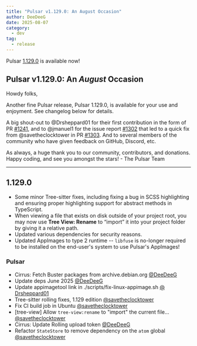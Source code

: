 ```yaml
---
title: "Pulsar v1.129.0: An August Occasion"
author: DeeDeeG
date: 2025-08-07
category:
  - dev
tag:
  - release
---
```


Pulsar [1.129.0](https://github.com/pulsar-edit/pulsar/releases/tag/v1.129.0) is available now!

<!-- more -->

## Pulsar v1.129.0: An _August_ Occasion

Howdy folks,

Another fine Pulsar release, Pulsar 1.129.0, is available for your use and enjoyment. See changelog below for details.

A big shout-out to @Drsheppard01 for their first contribution in the form of PR [#1241](https://github.com/pulsar-edit/pulsar/pull/1241), and to @jmanuel1 for the issue report [#1302](https://github.com/pulsar-edit/pulsar/issues/1302) that led to a quick fix from @savetheclocktower in PR [#1303](https://github.com/pulsar-edit/pulsar/pull/1303). And to several members of the community who have given feedback on GitHub, Discord, etc.

As always, a huge thank you to our community, contributors, and donations.
Happy coding, and see you amongst the stars!
\- The Pulsar Team

---

## 1.129.0

- Some minor Tree-sitter fixes, including fixing a bug in SCSS highlighting and ensuring proper highlighting support for abstract methods in TypeScript.
- When viewing a file that exists on disk outside of your project root, you may now use **Tree View: Rename** to “import” it into your project folder by giving it a relative path.
- Updated various dependencies for security reasons.
- Updated AppImages to type 2 runtime -- `libfuse` is no-longer required to be installed on the end-user's system to use Pulsar's AppImages!

### Pulsar

- Cirrus: Fetch Buster packages from archive.debian.org [@DeeDeeG](https://github.com/pulsar-edit/pulsar/pull/1315)
- Update deps June 2025 [@DeeDeeG](https://github.com/pulsar-edit/pulsar/pull/1294)
- Update appimagetool link in ./scripts/fix-linux-appimage.sh [@ Drsheppard01](https://github.com/pulsar-edit/pulsar/pull/1241)
- Tree-sitter rolling fixes, 1.129 edition [@savetheclocktower](https://github.com/pulsar-edit/pulsar/pull/1300)
- Fix CI build job in Ubuntu [@savetheclocktower](https://github.com/pulsar-edit/pulsar/pull/1309)
- [tree-view] Allow `tree-view:rename` to "import" the current file… [@savetheclocktower](https://github.com/pulsar-edit/pulsar/pull/1303)
- Cirrus: Update Rolling upload token [@DeeDeeG](https://github.com/pulsar-edit/pulsar/pull/1292)
- Refactor `StateStore` to remove dependency on the `atom` global [@savetheclocktower](https://github.com/pulsar-edit/pulsar/pull/1256)
